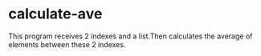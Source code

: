 # calculate-ave
This program receives 2 indexes and a list.Then calculates the average of elements between these 2 indexes.
